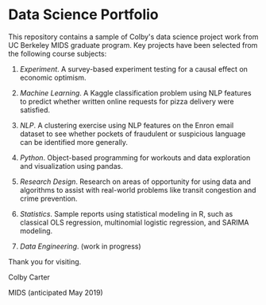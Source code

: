 # Data Science Portfolio
This repository contains a sample of Colby's data science project work from UC Berkeley MIDS graduate program. Key projects have been selected from the following course subjects:

1. _Experiment_. A survey-based experiment testing for a causal effect on economic optimism.

2. _Machine Learning_. A Kaggle classification problem using NLP features to predict whether written online requests for pizza delivery were satisfied.

3. _NLP_. A clustering exercise using NLP features on the Enron email dataset to see whether pockets of fraudulent or suspicious language can be identified more generally.

4. _Python_. Object-based programming for workouts and data exploration and visualization using pandas.

5. _Research Design_. Research on areas of opportunity for using data and algorithms to assist with real-world problems like transit congestion and crime prevention.

6. _Statistics_. Sample reports using statistical modeling in R, such as classical OLS regression, multinomial logistic regression, and SARIMA modeling.

7. _Data Engineering_. (work in progress)


Thank you for visiting.

Colby Carter

MIDS (anticipated May 2019)
